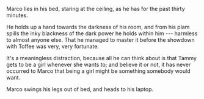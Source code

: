 Marco lies in his bed, staring at the ceiling, as he has for the past thirty minutes.

He holds up a hand towards the darkness of his room, and from his plam spills the inky
blackness of the dark power he holds within him --- harmless to almost anyone else.
That he managed to master it before the showdown with Toffee was very, very fortunate.

It's a meaningless distraction, because all he can think about is that Tammy gets to
be a girl whenever she wants to; and believe it or not, it has never occurred to Marco
that being a girl might be something somebody would want.

Marco swings his legs out of bed, and heads to his laptop.
